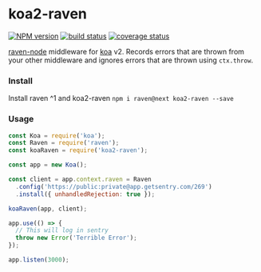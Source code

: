 # koa2-raven
[![NPM version][npm-image]][npm-url]
[![build status][travis-image]][travis-url]
[![coverage status][coveralls-img]][coveralls-url]

[npm-image]: https://img.shields.io/npm/v/koa2-raven.svg
[npm-url]: https://npmjs.org/package/koa2-raven
[travis-image]: https://travis-ci.org/scttcper/koa2-raven.svg
[travis-url]: https://travis-ci.org/scttcper/koa2-raven
[coveralls-img]: https://img.shields.io/coveralls/scttcper/koa2-raven.svg
[coveralls-url]: https://coveralls.io/github/scttcper/koa2-raven?branch=master

[raven-node](https://github.com/getsentry/raven-node) middleware for [koa](https://github.com/koajs/koa) v2. Records errors that are thrown from your other middleware and ignores errors that are thrown using `ctx.throw`.


### Install
Install raven ^1 and koa2-raven
```npm i raven@next koa2-raven --save```

### Usage

```javascript
const Koa = require('koa');
const Raven = require('raven');
const koaRaven = require('koa2-raven');

const app = new Koa();

const client = app.context.raven = Raven
  .config('https://public:private@app.getsentry.com/269')
  .install({ unhandledRejection: true });

koaRaven(app, client);

app.use(() => {
  // This will log in sentry
  throw new Error('Terrible Error');
});

app.listen(3000);
```
